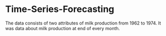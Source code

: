 # Time-Series-Forecasting
The data consists of two attributes of milk production from 1962  to 1974.
It was data about milk production at end of every month.

